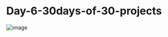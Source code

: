 # Day-6-30days-of-30-projects


![image](https://github.com/user-attachments/assets/31d1b114-4074-46bd-be70-bc0b1cca3105)
